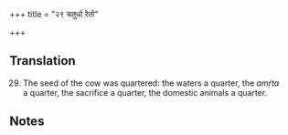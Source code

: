 +++
title = "२९ चतुर्धा रेतो"

+++
## Translation
29. The seed of the cow was quartered: the waters a quarter, the *amṛ́ta*  
a quarter, the sacrifice a quarter, the domestic animals a quarter.

## Notes

